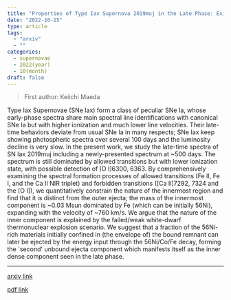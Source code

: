 ```yaml
---
title: "Properties of Type Iax Supernova 2019muj in the Late Phase: Existence, Nature and Origin of the Iron-rich Dense Core"
date: "2022-10-25"
type: article
tags:
  - "arxiv"
  - ""
categories:
  - supernovae
  - 2022(year)
  - 10(month)
draft: false
---
```


> First author: Keiichi Maeda

 Type Iax Supernovae (SNe Iax) form a class of peculiar SNe Ia, whose
early-phase spectra share main spectral line identifications with canonical SNe
Ia but with higher ionization and much lower line velocities. Their late-time
behaviors deviate from usual SNe Ia in many respects; SNe Iax keep showing
photospheric spectra over several 100 days and the luminosity decline is very
slow. In the present work, we study the late-time spectra of SN Iax 2019muj
including a newly-presented spectrum at ~500 days. The spectrum is still
dominated by allowed transitions but with lower ionization state, with possible
detection of [O I]6300, 6363. By comprehensively examining the spectral
formation processes of allowed transitions (Fe II, Fe I, and the Ca II NIR
triplet) and forbidden transitions ([Ca II]7292, 7324 and the [O I]), we
quantitatively constrain the nature of the innermost region and find that it is
distinct from the outer ejecta; the mass of the innermost component is ~0.03
Msun dominated by Fe (which can be initially 56Ni), expanding with the velocity
of ~760 km/s. We argue that the nature of the inner component is explained by
the failed/weak white-dwarf thermonuclear explosion scenario. We suggest that a
fraction of the 56Ni-rich materials initially confined in (the envelope of) the
bound remnant can later be ejected by the energy input through the 56Ni/Co/Fe
decay, forming the `second' unbound ejecta component which manifests itself as
the inner dense component seen in the late phase.

---
[arxiv link](http://arxiv.org/abs/2210.14390v1)

[pdf link](http://arxiv.org/pdf/2210.14390v1)